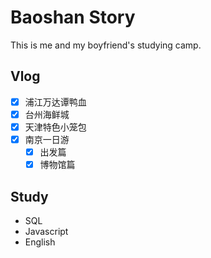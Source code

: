 # Baoshan Story

This is me and my boyfriend's studying camp.

## Vlog

- [x] 浦江万达谭鸭血
- [x] 台州海鲜城
- [x] 天津特色小笼包
- [x] 南京一日游
  - [x] 出发篇
  - [x] 博物馆篇
  
## Study

- SQL
- Javascript
- English

